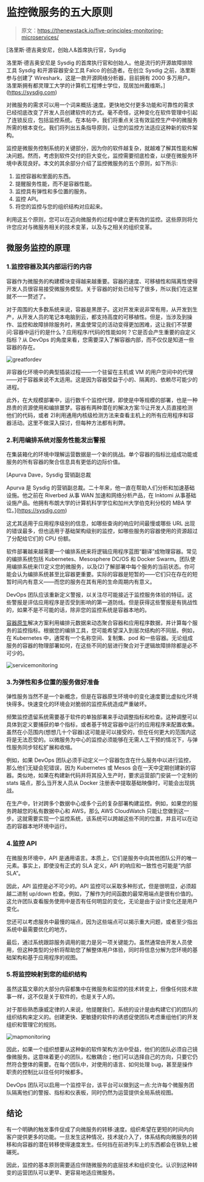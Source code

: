# 监控微服务的五大原则

> 原文：<https://thenewstack.io/five-principles-monitoring-microservices/>

[](https://sysdig.com)

 [洛里斯·德吉奥安尼，创始人&首席执行官，Sysdig

洛里斯·德吉奥安尼是 Sysdig 的首席执行官和创始人。他是流行的开源故障排除工具 Sysdig 和开源容器安全工具 Falco 的创造者。在创立 Sysdig 之前，洛里斯参与创建了 Wireshark，这是一款开源网络分析器，目前拥有 2000 多万用户。洛里斯拥有都灵理工大学的计算机工程博士学位，现居加州戴维斯。](https://sysdig.com) [](https://sysdig.com)

对微服务的需求可以用一个词来概括:速度。更快地交付更多功能和可靠性的需求已经彻底改变了开发人员创建软件的方式。毫不奇怪，这种变化在软件管理中引起了连锁反应，包括监控系统。在本帖中，我们将重点关注有效监控生产中的微服务所需的根本变化。我们将列出五条指导原则，让您的监控方法适应这种新的软件架构。

监控是微服务控制系统的关键部分，因为你的软件越复杂，就越难了解其性能和解决问题。然而，考虑到软件交付的巨大变化，监控需要彻底检查，以便在微服务环境中表现良好。本文的其余部分介绍了监控微服务的五个原则，如下所示:

1.  监控容器和里面的东西。
2.  提醒服务性能，而不是容器性能。
3.  监控具有弹性和多位置的服务。
4.  监控 API。
5.  将您的监控与您的组织结构对应起来。

利用这五个原则，您可以在迈向微服务的过程中建立更有效的监控。这些原则将允许您应对与微服务相关的技术变革，以及与之相关的组织变革。

## 微服务监控的原理

### 1.监控容器及其内部运行的内容

容器作为微服务的构建模块变得越来越重要。容器的速度、可移植性和隔离性使得开发人员很容易接受微服务模型。关于容器的好处已经写了很多，所以我们在这里就不一一赘述了。

对于周围的大多数系统来说，容器是黑匣子。这对开发来说非常有用，从开发到生产，从开发人员的笔记本电脑到云，都支持高度的可移植性。但是，当涉及到操作、监控和故障排除服务时，黑盒使常见的活动变得更加困难，这让我们不禁要问:容器中运行的是什么？应用程序/代码的性能如何？它是否会产生重要的自定义指标？从 DevOps 的角度来看，您需要深入了解容器内部，而不仅仅是知道一些容器的存在。

![greatfordev](img/9983521f502f122390b88de2794bc889.png)

非容器化环境中的典型插装过程——一个驻留在主机或 VM 的用户空间中的代理——对于容器来说不太适用。这是因为容器受益于小的、隔离的、依赖尽可能少的进程。

此外，在大规模部署中，运行数千个监控代理，即使是中等规模的部署，也是一种昂贵的资源使用和编排噩梦。容器有两种潜在的解决方案:1)让开发人员直接检测他们的代码，或者 2)利用通用内核级检测方法来查看主机上的所有应用程序和容器活动。这里不做深入探讨，但每种方法都有利弊。

### 2.利用编排系统对服务性能发出警报

在集装箱化的环境中理解运营数据是一个新的挑战。单个容器的指标比组成功能或服务的所有容器的聚合信息具有更低的边际价值。

 [Apurva Dave，Sysdig 营销副总裁

Apurva 是 Sysdig 的营销副总裁。二十年来，他一直在帮助人们分析和加速基础设施。他之前在 Riverbed 从事 WAN 加速和网络分析产品，在 Inktomi 从事基础设施产品。他拥有布朗大学的计算机科学学位和加州大学伯克利分校的 MBA 学位。](https://sysdig.com) 

这尤其适用于应用程序级别的信息，如哪些查询的响应时间最慢或哪些 URL 出现的错误最多，但也适用于基础架构级别的监控，如哪些服务的容器使用的资源超过了分配给它们的 CPU 份额。

软件部署越来越需要一个编排系统来将逻辑应用程序蓝图“翻译”成物理容器。常见的编排系统包括 Kubernetes、Mesosphere DC/OS 和 Docker Swarm。团队使用编排系统来(1)定义您的微服务，以及(2)了解部署中每个服务的当前状态。你可能会认为编排系统甚至比容器更重要。实际的容器是短暂的——它们只在存在的短暂时间内有意义——而您的服务在其有用的生命周期内有意义。

DevOps 团队应该重新定义警报，以关注尽可能接近于监控服务体验的特征。这些警报是评估应用程序是否受到影响的第一道防线。但是获得这些警报是有挑战性的，如果不是不可能的话，除非您的监控系统是容器本地的。

[容器原生](https://techcrunch.com/2016/04/27/lets-define-container-native/)解决方案利用编排元数据来动态聚合容器和应用程序数据，并计算每个服务的监控指标。根据您的编排工具，您可能希望深入到层次结构的不同层。例如，在 Kubernetes 中，通常有一个名称空间、复制集、pod 和一些容器。无论组成服务的容器的物理部署如何，在这些不同的层进行聚合对于逻辑故障排除都是必不可少的。

![servicemonitoring](img/778f039ec8feedd97bf18a76a7821dd1.png)

### 3.为弹性和多位置的服务做好准备

弹性服务当然不是一个新概念，但是在容器原生环境中的变化速度要比虚拟化环境快得多。快速变化的环境会对脆弱的监控系统造成严重破坏。

频繁监控遗留系统需要基于软件的单独部署来手动调整指标和检查。这种调整可以具体到定义要捕获的单个指标，或者基于特定容器中运行的应用程序来配置收集。虽然在小范围内(想想几十个容器)这可能是可以接受的，但在任何更大的范围内这将是无法忍受的。以微服务为中心的监控必须能够在无需人工干预的情况下，与弹性服务同步轻松扩展和收缩。

例如，如果 DevOps 团队必须手动定义一个容器包含在什么服务中以进行监控，那么他们无疑会犯错误，因为 Kubernetes 或 Mesos 会在一天中定期创建新的容器。类似地，如果在构建新代码并将其投入生产时，要求运营部门安装一个定制的 stats 端点，那么当开发人员从 Docker 注册表中提取基础映像时，可能会出现挑战。

在生产中，针对跨多个数据中心或多个云的复杂部署构建监控。例如，如果您的服务跨越您的私有数据中心和 AWS，那么 AWS CloudWatch 只能让您做到这一步。这就需要实现一个监控系统，该系统可以跨越这些不同的位置，并且可以在动态的容器本地环境中运行。

### 4.监控 API

在微服务环境中，API 是通用语言。本质上，它们是服务中向其他团队公开的唯一元素。事实上，即使没有正式的 SLA 定义，API 的响应和一致性也可能是“内部 SLA”。

因此，API 监控是必不可少的。API 监控可以采取多种形式，但是很明显，必须超越二进制 up/down 检查。例如，了解作为时间函数的最常用端点是很有价值的。这允许团队查看服务使用中是否有任何明显的变化，无论是由于设计变化还是用户变化。

您还可以考虑服务中最慢的端点，因为这些端点可以揭示重大问题，或者至少指出系统中最需要优化的地方。

最后，通过系统跟踪服务调用的能力是另一项关键能力。虽然通常由开发人员使用，但这种类型的分析将帮助您了解整体用户体验，同时将信息分解为您环境的基础架构和基于应用程序的视图。

### 5.将监控映射到您的组织结构

虽然这篇文章的大部分内容都集中在微服务和监控的技术转变上，但像任何技术故事一样，这不仅是关于软件的，也是关于人的。

对于那些熟悉康威定律的人来说，他提醒我们，系统的设计是由构建它们的团队的组织结构来定义的。创建更快、更敏捷的软件的诱惑促使团队考虑重组他们的开发组织和管理它的规则。

![mapmonitoring](img/41fc89df237d896b8b2930007a5c8999.png)

因此，如果一个组织想要从这种新的软件架构方法中受益，他们的团队必须自己镜像微服务。这意味着更小的团队，松散耦合；他们可以选择自己的方向，只要它仍然符合整体的需要。在每个团队中，对使用的语言、如何处理 bug，甚至是操作职责的控制比以往任何时候都多。

DevOps 团队可以启用一个监控平台，该平台可以做到这一点:允许每个微服务团队隔离他们的警报、指标和仪表板，同时仍然为运营提供全局系统视图。

## 结论

有一个明确的触发事件促成了向微服务的转移:速度。组织希望在更短的时间内向客户提供更多的功能。一旦发生这种情况，技术就介入了，体系结构向微服务的转移和向容器的潜在转移使得速度发生。任何挡在前进列车上的东西都会在铁轨上被碾死。

因此，监控的基本原则需要适应伴随微服务的底层技术和组织变化。认识到这种转变的运营团队可以更早、更容易地适应微服务。

<svg xmlns:xlink="http://www.w3.org/1999/xlink" viewBox="0 0 68 31" version="1.1"><title>Group</title> <desc>Created with Sketch.</desc></svg>